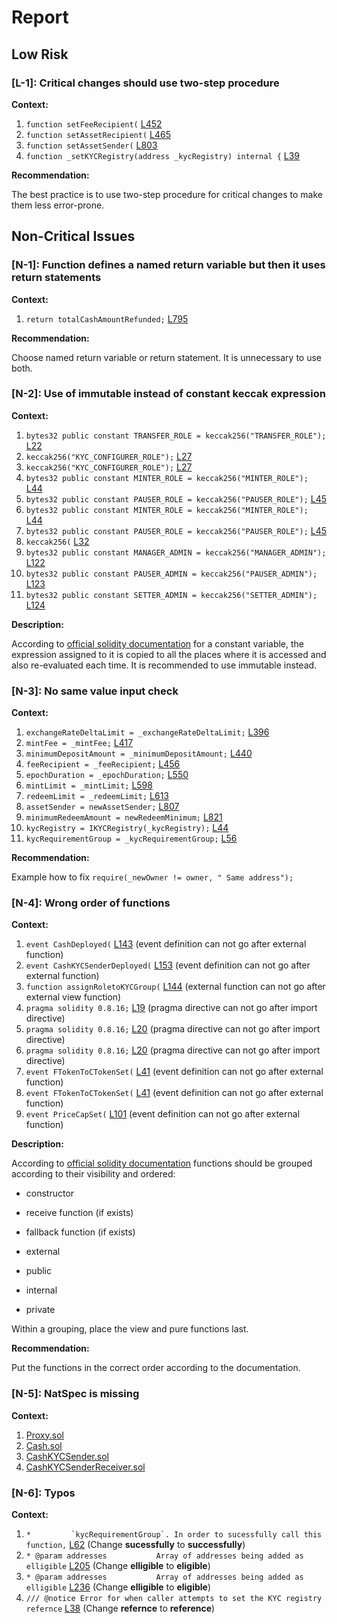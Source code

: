 # Report
## Low Risk ##
### [L-1]: Critical changes should use two-step procedure
**Context:**

1. ```function setFeeRecipient(``` [L452](https://github.com/code-423n4/2023-01-ondo/blob/main/contracts/cash/CashManager.sol#L452) 
1. ```function setAssetRecipient(``` [L465](https://github.com/code-423n4/2023-01-ondo/blob/main/contracts/cash/CashManager.sol#L465) 
1. ```function setAssetSender(``` [L803](https://github.com/code-423n4/2023-01-ondo/blob/main/contracts/cash/CashManager.sol#L803) 
1. ```function _setKYCRegistry(address _kycRegistry) internal {``` [L39](https://github.com/code-423n4/2023-01-ondo/blob/main/contracts/cash/kyc/KYCRegistryClient.sol#L39) 

**Recommendation:**

The best practice is to use two-step procedure for critical changes to make them less error-prone. 

## Non-Critical Issues ##
### [N-1]: Function defines a named return variable but then it uses return statements
**Context:**

1. ```return totalCashAmountRefunded;``` [L795](https://github.com/code-423n4/2023-01-ondo/blob/main/contracts/cash/CashManager.sol#L795) 

**Recommendation:**

Choose named return variable or return statement. It is unnecessary to use both.

### [N-2]: Use of immutable instead of constant keccak expression
**Context:**

1. ```bytes32 public constant TRANSFER_ROLE = keccak256("TRANSFER_ROLE");``` [L22](https://github.com/code-423n4/2023-01-ondo/blob/main/contracts/cash/token/Cash.sol#L22) 
1. ```keccak256("KYC_CONFIGURER_ROLE");``` [L27](https://github.com/code-423n4/2023-01-ondo/blob/main/contracts/cash/token/CashKYCSender.sol#L27) 
1. ```keccak256("KYC_CONFIGURER_ROLE");``` [L27](https://github.com/code-423n4/2023-01-ondo/blob/main/contracts/cash/token/CashKYCSenderReceiver.sol#L27) 
1. ```bytes32 public constant MINTER_ROLE = keccak256("MINTER_ROLE");``` [L44](https://github.com/code-423n4/2023-01-ondo/blob/main/contracts/cash/factory/CashFactory.sol#L44) 
1. ```bytes32 public constant PAUSER_ROLE = keccak256("PAUSER_ROLE");``` [L45](https://github.com/code-423n4/2023-01-ondo/blob/main/contracts/cash/factory/CashFactory.sol#L45) 
1. ```bytes32 public constant MINTER_ROLE = keccak256("MINTER_ROLE");``` [L44](https://github.com/code-423n4/2023-01-ondo/blob/main/contracts/cash/factory/CashKYCSenderFactory.sol#L44) 
1. ```bytes32 public constant PAUSER_ROLE = keccak256("PAUSER_ROLE");``` [L45](https://github.com/code-423n4/2023-01-ondo/blob/main/contracts/cash/factory/CashKYCSenderFactory.sol#L45) 
1. ```keccak256(``` [L32](https://github.com/code-423n4/2023-01-ondo/blob/main/contracts/cash/kyc/KYCRegistry.sol#L32) 
1. ```bytes32 public constant MANAGER_ADMIN = keccak256("MANAGER_ADMIN");``` [L122](https://github.com/code-423n4/2023-01-ondo/blob/main/contracts/cash/CashManager.sol#L122) 
1. ```bytes32 public constant PAUSER_ADMIN = keccak256("PAUSER_ADMIN");``` [L123](https://github.com/code-423n4/2023-01-ondo/blob/main/contracts/cash/CashManager.sol#L123) 
1. ```bytes32 public constant SETTER_ADMIN = keccak256("SETTER_ADMIN");``` [L124](https://github.com/code-423n4/2023-01-ondo/blob/main/contracts/cash/CashManager.sol#L124) 

**Description:**

According to [official solidity documentation](https://docs.soliditylang.org/en/v0.8.17/contracts.html#constant-and-immutable-state-variables) for a constant variable, the expression assigned to it is copied to all the places where it is accessed and also re-evaluated each time. It is recommended to use immutable instead. 

### [N-3]: No same value input check
**Context:**

1. ```exchangeRateDeltaLimit = _exchangeRateDeltaLimit;``` [L396](https://github.com/code-423n4/2023-01-ondo/blob/main/contracts/cash/CashManager.sol#L396) 
1. ```mintFee = _mintFee;``` [L417](https://github.com/code-423n4/2023-01-ondo/blob/main/contracts/cash/CashManager.sol#L417) 
1. ```minimumDepositAmount = _minimumDepositAmount;``` [L440](https://github.com/code-423n4/2023-01-ondo/blob/main/contracts/cash/CashManager.sol#L440) 
1. ```feeRecipient = _feeRecipient;``` [L456](https://github.com/code-423n4/2023-01-ondo/blob/main/contracts/cash/CashManager.sol#L456) 
1. ```epochDuration = _epochDuration;``` [L550](https://github.com/code-423n4/2023-01-ondo/blob/main/contracts/cash/CashManager.sol#L550) 
1. ```mintLimit = _mintLimit;``` [L598](https://github.com/code-423n4/2023-01-ondo/blob/main/contracts/cash/CashManager.sol#L598) 
1. ```redeemLimit = _redeemLimit;``` [L613](https://github.com/code-423n4/2023-01-ondo/blob/main/contracts/cash/CashManager.sol#L613) 
1. ```assetSender = newAssetSender;``` [L807](https://github.com/code-423n4/2023-01-ondo/blob/main/contracts/cash/CashManager.sol#L807) 
1. ```minimumRedeemAmount = newRedeemMinimum;``` [L821](https://github.com/code-423n4/2023-01-ondo/blob/main/contracts/cash/CashManager.sol#L821) 
1. ```kycRegistry = IKYCRegistry(_kycRegistry);``` [L44](https://github.com/code-423n4/2023-01-ondo/blob/main/contracts/cash/kyc/KYCRegistryClient.sol#L44) 
1. ```kycRequirementGroup = _kycRequirementGroup;``` [L56](https://github.com/code-423n4/2023-01-ondo/blob/main/contracts/cash/kyc/KYCRegistryClient.sol#L56) 

**Recommendation:**

Example how to fix ```require(_newOwner != owner, " Same address");```

### [N-4]: Wrong order of functions
**Context:**

1. ```event CashDeployed(``` [L143](https://github.com/code-423n4/2023-01-ondo/blob/main/contracts/cash/factory/CashFactory.sol#L143) (event definition can not go after external function)
1. ```event CashKYCSenderDeployed(``` [L153](https://github.com/code-423n4/2023-01-ondo/blob/main/contracts/cash/factory/CashKYCSenderFactory.sol#L153) (event definition can not go after external function)
1. ```function assignRoletoKYCGroup(``` [L144](https://github.com/code-423n4/2023-01-ondo/blob/main/contracts/cash/kyc/KYCRegistry.sol#L144) (external function can not go after external view function)
1. ```pragma solidity 0.8.16;``` [L19](https://github.com/code-423n4/2023-01-ondo/blob/main/contracts/cash/kyc/KYCRegistryClientConstructable.sol#L19) (pragma directive can not go after import directive)
1. ```pragma solidity 0.8.16;``` [L20](https://github.com/code-423n4/2023-01-ondo/blob/main/contracts/cash/kyc/KYCRegistryClient.sol#L20) (pragma directive can not go after import directive)
1. ```pragma solidity 0.8.16;``` [L20](https://github.com/code-423n4/2023-01-ondo/blob/main/contracts/cash/kyc/KYCRegistryClientInitializable.sol#L20) (pragma directive can not go after import directive)
1. ```event FTokenToCTokenSet(``` [L41](https://github.com/code-423n4/2023-01-ondo/blob/main/contracts/lending/IOndoPriceOracle.sol#L41) (event definition can not go after external function)
1. ```event FTokenToCTokenSet(``` [L41](https://github.com/code-423n4/2023-01-ondo/blob/main/contracts/lending/IOndoPriceOracleV2.sol#L41) (event definition can not go after external function)
1. ```event PriceCapSet(``` [L101](https://github.com/code-423n4/2023-01-ondo/blob/main/contracts/lending/IOndoPriceOracleV2.sol#L101) (event definition can not go after external function)

**Description:**

According to [official solidity documentation](https://docs.soliditylang.org/en/v0.8.17/style-guide.html#order-of-functions) functions should be grouped according to their visibility and ordered:

+ constructor

+ receive function (if exists)

+ fallback function (if exists)

+ external

+ public

+ internal

+ private

Within a grouping, place the view and pure functions last.

**Recommendation:**

Put the functions in the correct order according to the documentation.

### [N-5]: NatSpec is missing
**Context:**

1. [Proxy.sol](https://github.com/code-423n4/2023-01-ondo/blob/main/contracts/cash/Proxy.sol) 
1. [Cash.sol](https://github.com/code-423n4/2023-01-ondo/blob/main/contracts/cash/token/Cash.sol)
1. [CashKYCSender.sol](https://github.com/code-423n4/2023-01-ondo/blob/main/contracts/cash/token/CashKYCSender.sol)
1. [CashKYCSenderReceiver.sol](https://github.com/code-423n4/2023-01-ondo/blob/main/contracts/cash/token/CashKYCSenderReceiver.sol)

### [N-6]: Typos
**Context:**

1. ```*         `kycRequirementGroup`. In order to sucessfully call this function,``` [L62](https://github.com/code-423n4/2023-01-ondo/blob/main/contracts/cash/kyc/KYCRegistry.sol#L62) (Change **sucessfully** to **successfully**)
1. ```* @param addresses           Array of addresses being added as elligible``` [L205](https://github.com/code-423n4/2023-01-ondo/blob/main/contracts/cash/kyc/KYCRegistry.sol#L205) (Change **elligible** to **eligible**)
1. ```* @param addresses           Array of addresses being added as elligible``` [L236](https://github.com/code-423n4/2023-01-ondo/blob/main/contracts/cash/kyc/KYCRegistry.sol#L236) (Change **elligible** to **eligible**)
1. ```/// @notice Error for when caller attempts to set the KYC registry refernce``` [L38](https://github.com/code-423n4/2023-01-ondo/blob/main/contracts/cash/interfaces/IKYCRegistryClient.sol#L38) (Change **refernce** to **reference**)
